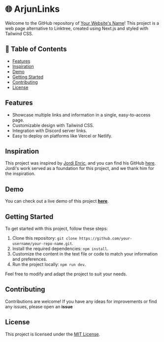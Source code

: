 # 🌐 ArjunLinks

Welcome to the GitHub repository of [Your Website's Name](https://arjunlinks.vercel.app)! This project is a web page alternative to Linktree, created using Next.js and styled with Tailwind CSS.

## 📖 Table of Contents

- [Features](#features)
- [Inspiration](#inspiration)
- [Demo](#demo)
- [Getting Started](#getting-started)
- [Contributing](#contributing)
- [License](#license)

## Features

- Showcase multiple links and information in a single, easy-to-access page.
- Customizable design with Tailwind CSS.
- Integration with Discord server links.
- Easy to deploy on platforms like Vercel or Netlify.

## Inspiration

This project was inspired by [Jordi Enric](http://jordienric.com/), and you can find his GitHub [here](https://github.com/jordienr). Jordi's work served as a foundation for this project, and we thank him for the inspiration.

## Demo

You can check out a live demo of this project **[here](https://arjunlinks.vercel.app)**.

## Getting Started

To get started with this project, follow these steps:

1. Clone this repository: `git clone https://github.com/your-username/your-repo-name.git`.
2. Install the required dependencies: `npm install`.
3. Customize the content in the text file or code to match your information and preferences.
4. Run the project locally: `npm run dev`.

Feel free to modify and adapt the project to suit your needs.

## Contributing

Contributions are welcome! If you have any ideas for improvements or find any issues, please open an **issue**

## License

This project is licensed under the [MIT License](LICENSE).
